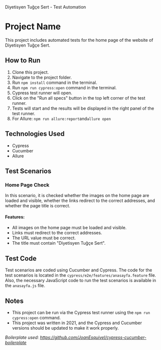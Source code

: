 Diyetisyen Tuğçe Sert - Test Automation

Project Name
============

This project includes automated tests for the home page of the website of Diyetisyen Tuğçe Sert.

How to Run
----------

1.  Clone this project.
2.  Navigate to the project folder.
3.  Run `npm install` command in the terminal.
4.  Run `npm run cypress:open` command in the terminal.
5.  Cypress test runner will open.
6.  Click on the "Run all specs" button in the top left corner of the test runner.
7.  Tests will start and the results will be displayed in the right panel of the test runner.
8.  For Allure: `npm run allure:report`and`allure open`

Technologies Used
-----------------

*   Cypress
*   Cucumber
*   Allure

Test Scenarios
--------------

### Home Page Check

In this scenario, it is checked whether the images on the home page are loaded and visible, whether the links redirect to the correct addresses, and whether the page title is correct.

#### Features:

*   All images on the home page must be loaded and visible.
*   Links must redirect to the correct addresses.
*   The URL value must be correct.
*   The title must contain "Diyetisyen Tuğçe Sert".

Test Code
---------

Test scenarios are coded using Cucumber and Cypress. The code for the test scenarios is located in the `cypress/e2e/features/anasayfa.feature` file. Also, the necessary JavaScript code to run the test scenarios is available in the `anasayfa.js` file.

Notes
-----

*   This project can be run via the Cypress test runner using the `npm run cypress:open` command.
*   This project was written in 2021, and the Cypress and Cucumber versions should be updated to make it work properly.

_Boilerplate used: https://github.com/JoanEsquivel/cypress-cucumber-boilerplate_

